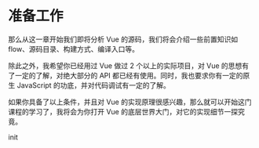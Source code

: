 # 准备工作

那么从这一章开始我们即将分析 Vue 的源码，我们将会介绍一些前置知识如 flow、源码目录、构建方式、编译入口等。

除此之外，我希望你已经用过 Vue 做过 2 个以上的实际项目，对 Vue 的思想有了一定的了解，对绝大部分的 API 都已经有使用。同时，我也要求你有一定的原生 JavaScript 的功底，并对代码调试有一定的了解。

如果你具备了以上条件，并且对 Vue 的实现原理很感兴趣，那么就可以开始这门课程的学习了，我将会为你打开 Vue 的底层世界大门，对它的实现细节一探究竟。

init
